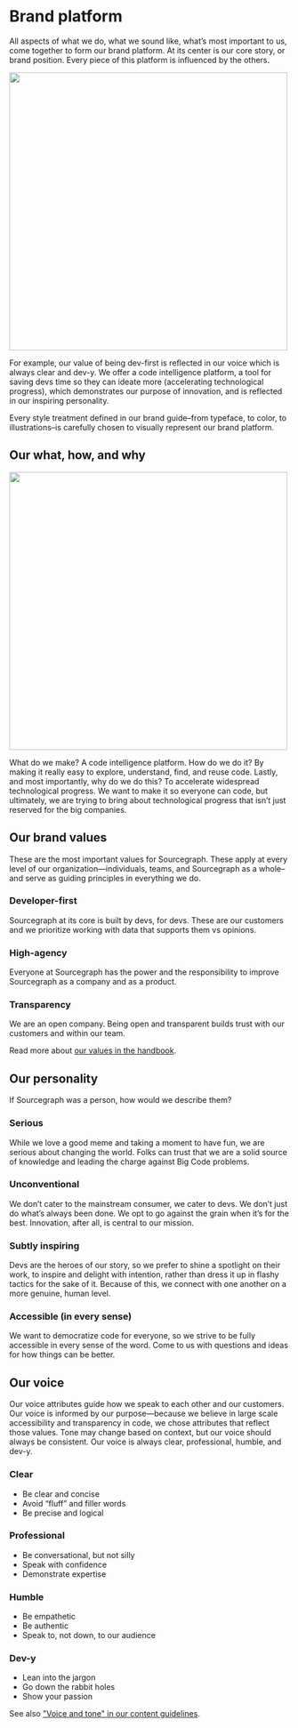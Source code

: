 # Brand platform

All aspects of what we do, what we sound like, what’s most important to us, come together to form our brand platform. At its center is our core story, or brand position. Every piece of this platform is influenced by the others.

<img src="https://user-images.githubusercontent.com/102541294/198370881-c5ac1c22-3c79-4c1a-8384-ed1c2945ff7f.svg" width="500" />



For example, our value of being dev-first is reflected in our voice which is always clear and dev-y.
We offer a code intelligence platform, a tool for saving devs time so they can ideate more (accelerating technological progress), which demonstrates our purpose of innovation, and is reflected in our inspiring personality.

Every style treatment defined in our brand guide–from typeface, to color, to illustrations–is carefully chosen to visually represent our brand platform.

## Our what, how, and why

<img src="https://user-images.githubusercontent.com/102541294/198051583-08570d3b-9f35-46e5-9dd4-7ab8603a5f93.svg" width="500" />


What do we make? A code intelligence platform. How do we do it? By making it really easy to explore, understand, find, and reuse code. Lastly, and most importantly, why do we do this? To accelerate widespread technological progress. We want to make it so everyone can code, but ultimately, we are trying to bring about technological progress that isn’t just reserved for the big companies.

## Our brand values

These are the most important values for Sourcegraph. These apply at every level of our organization—individuals, teams, and Sourcegraph as a whole–and serve as guiding principles in everything we do.


### Developer-first

Sourcegraph at its core is built by devs, for devs. These are our customers and we prioritize working with data that supports them vs opinions.  


### High-agency

Everyone at Sourcegraph has the power and the responsibility to improve Sourcegraph as a company and as a product.


### Transparency

We are an open company. Being open and transparent builds trust with our customers and within our team. 

Read more about [our values in the handbook](../../../../company-info-and-process/values/index.md).

## Our personality

If Sourcegraph was a person, how would we describe them?

### Serious

While we love a good meme and taking a moment to have fun, we are serious about changing the world. Folks can trust that we are a solid source of knowledge and leading the charge against Big Code problems.

### Unconventional

We don’t cater to the mainstream consumer, we cater to devs. We don’t just do what’s always been done. We opt to go against the grain when it’s for the best. Innovation, after all, is central to our mission.

### Subtly inspiring

Devs are the heroes of our story, so we prefer to shine a spotlight on their work, to inspire and delight with intention, rather than dress it up in flashy tactics for the sake of it. Because of this, we connect with one another on a more genuine, human level.

### Accessible (in every sense)

We want to democratize code for everyone, so we strive to be fully accessible in every sense of the word. Come to us with questions and ideas for how things can be better.

## Our voice
Our voice attributes guide how we speak to each other and our customers. Our voice is informed by our purpose—because we believe in large scale accessibility and transparency in code, we chose attributes that reflect those values. Tone may change based on context, but our voice should always be consistent. Our voice is always clear, professional, humble, and dev-y.

### Clear
- Be clear and concise
- Avoid “fluff” and filler words
- Be precise and logical

### Professional
- Be conversational, but not silly
- Speak with confidence
- Demonstrate expertise

### Humble
- Be empathetic 
- Be authentic
- Speak to, not down, to our audience

### Dev-y
- Lean into the jargon
- Go down the rabbit holes
- Show your passion

See also ["Voice and tone" in our content guidelines](../../../../company-info-and-process/communication/content_guidelines/voice_and_tone.md).
